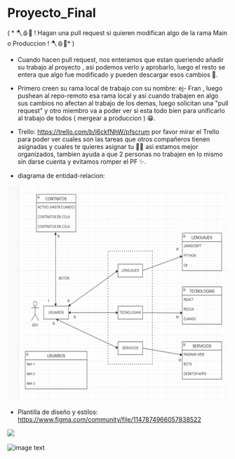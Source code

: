 # Proyecto_Final
( * 🪓🩸🔪 ! Hagan una pull request si quieren modifican  algo de la rama Main o Produccion ! 🪓🩸🔪* )
 - Cuando hacen pull request,  nos enteramos que estan queriendo añadir su trabajo al proyecto , asi podemos verlo y aprobarlo, luego el resto se entera que algo fue modificado y pueden descargar esos cambios 💫.

 - Primero creen su rama local de trabajo con su nombre: ej- Fran , luego pushean al repo-remoto esa rama local y asi cuando trabajen en algo sus cambios no afectan al trabajo de los demas, luego solicitan una "pull request" y otro miembro va a poder ver si esta todo bien para unificarlo al trabajo de todos ( mergear a produccion ) 😁.

 - Trello: https://trello.com/b/i6ckfNhW/pfscrum
 por favor mirar el Trello para poder ver cuales son las tareas que otros compañeros tienen asignadas y cuales te quieres asignar tu 🐱‍👤 asi estamos mejor organizados, tambien ayuda a que 2 personas no trabajen en lo mismo sin darse cuenta y evitamos romper el PF ✨.

- diagrama de entidad-relacion:
<img height="490" src="./diagrama-entidad-relacion.jpg" />

- Plantilla de diseño y estilos:
https://www.figma.com/community/file/1147874966057838522

<img height="490" src="./plantilla-diseño-estilos.png" />

![image text](https://media.makeameme.org/created/este-proyecto-esta.jpg)

